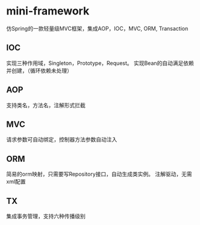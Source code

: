 # mini-framework

仿Spring的一款轻量级MVC框架，集成AOP，IOC，MVC, ORM, Transaction

## IOC 
实现三种作用域，Singleton，Prototype，Request。
实现Bean的自动满足依赖并创建，（循环依赖未处理）

## AOP 
支持类名，方法名，注解形式拦截

## MVC 
请求参数可自动绑定，控制器方法参数自动注入

## ORM 
简易的orm映射，只需要写Repository接口，自动生成类实例。
注解驱动，无需xml配置

## TX
集成事务管理，支持六种传播级别
